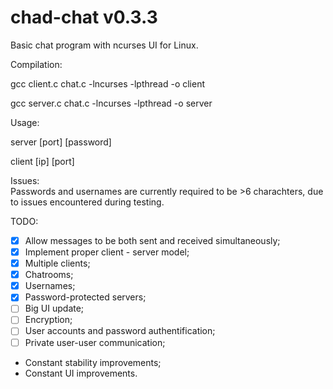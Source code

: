 # chad-chat v0.3.3
Basic chat program with ncurses UI for Linux.

Compilation:

gcc client.c chat.c -lncurses -lpthread -o client

gcc server.c chat.c -lncurses -lpthread -o server 

Usage:  

server [port] [password]  

client [ip] [port]

Issues:  
Passwords and usernames are currently required to be >6 charachters, due to issues encountered during testing.

TODO: 

 - [x] Allow messages to be both sent and received simultaneously;
 - [x] Implement proper client - server model; 
 - [x] Multiple clients; 
 - [x] Chatrooms;
 - [x] Usernames;
 - [x] Password-protected servers;
 - [ ] Big UI update; 
 - [ ] Encryption;
 - [ ] User accounts and password authentification; 
 - [ ] Private user-user communication;
 - Constant stability improvements;
 - Constant UI improvements.

